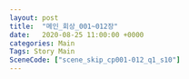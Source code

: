 ```yaml
---
layout: post
title:  "메인_회상_001~012장"
date:   2020-08-25 11:00:00 +0000
categories: Main
Tags: Story Main
SceneCode: ["scene_skip_cp001-012_q1_s10"]
---
```

